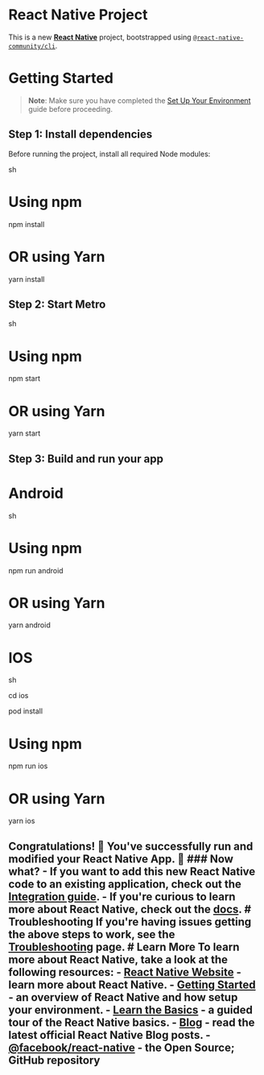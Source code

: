 # React Native Project

This is a new [**React Native**](https://reactnative.dev) project, bootstrapped using [`@react-native-community/cli`](https://github.com/react-native-community/cli).

# Getting Started

> **Note**: Make sure you have completed the [Set Up Your Environment](https://reactnative.dev/docs/set-up-your-environment) guide before proceeding.

## Step 1: Install dependencies

Before running the project, install all required Node modules:

sh

# Using npm

npm install

# OR using Yarn

yarn install

## Step 2: Start Metro

sh

# Using npm

npm start

# OR using Yarn

yarn start

## Step 3: Build and run your app

# Android

sh

# Using npm

npm run android

# OR using Yarn

yarn android

# IOS

sh

cd ios

pod install

# Using npm

npm run ios

# OR using Yarn

yarn ios

## Congratulations! :tada: You've successfully run and modified your React Native App. :partying_face: ### Now what? - If you want to add this new React Native code to an existing application, check out the [Integration guide](https://reactnative.dev/docs/integration-with-existing-apps). - If you're curious to learn more about React Native, check out the [docs](https://reactnative.dev/docs/getting-started). # Troubleshooting If you're having issues getting the above steps to work, see the [Troubleshooting](https://reactnative.dev/docs/troubleshooting) page. # Learn More To learn more about React Native, take a look at the following resources: - [React Native Website](https://reactnative.dev) - learn more about React Native. - [Getting Started](https://reactnative.dev/docs/environment-setup) - an **overview** of React Native and how setup your environment. - [Learn the Basics](https://reactnative.dev/docs/getting-started) - a **guided tour** of the React Native **basics**. - [Blog](https://reactnative.dev/blog) - read the latest official React Native **Blog** posts. - [@facebook/react-native](https://github.com/facebook/react-native) - the Open Source; GitHub **repository**
